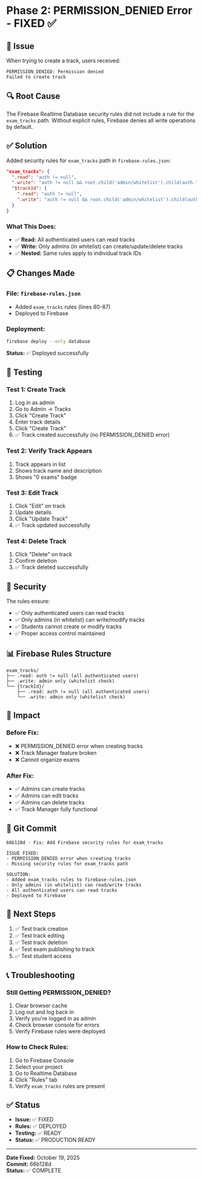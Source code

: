 # Phase 2: PERMISSION_DENIED Error - FIXED ✅

## 🐛 Issue

When trying to create a track, users received:
```
PERMISSION_DENIED: Permission denied
Failed to create track
```

## 🔍 Root Cause

The Firebase Realtime Database security rules did not include a rule for the `exam_tracks` path. Without explicit rules, Firebase denies all write operations by default.

## ✅ Solution

Added security rules for `exam_tracks` path in `firebase-rules.json`:

```json
"exam_tracks": {
  ".read": "auth != null",
  ".write": "auth != null && root.child('admin/whitelist').child(auth.token.email.replace('.', '_').replace('@', '_')).exists()",
  "$trackId": {
    ".read": "auth != null",
    ".write": "auth != null && root.child('admin/whitelist').child(auth.token.email.replace('.', '_').replace('@', '_')).exists()"
  }
}
```

### What This Does:
- ✅ **Read:** All authenticated users can read tracks
- ✅ **Write:** Only admins (in whitelist) can create/update/delete tracks
- ✅ **Nested:** Same rules apply to individual track IDs

## 📋 Changes Made

### File: `firebase-rules.json`
- Added `exam_tracks` rules (lines 80-87)
- Deployed to Firebase

### Deployment:
```bash
firebase deploy --only database
```

**Status:** ✅ Deployed successfully

## 🧪 Testing

### Test 1: Create Track
1. Log in as admin
2. Go to Admin → Tracks
3. Click "Create Track"
4. Enter track details
5. Click "Create Track"
6. ✅ Track created successfully (no PERMISSION_DENIED error)

### Test 2: Verify Track Appears
1. Track appears in list
2. Shows track name and description
3. Shows "0 exams" badge

### Test 3: Edit Track
1. Click "Edit" on track
2. Update details
3. Click "Update Track"
4. ✅ Track updated successfully

### Test 4: Delete Track
1. Click "Delete" on track
2. Confirm deletion
3. ✅ Track deleted successfully

## 🔐 Security

The rules ensure:
- ✅ Only authenticated users can read tracks
- ✅ Only admins (in whitelist) can write/modify tracks
- ✅ Students cannot create or modify tracks
- ✅ Proper access control maintained

## 📊 Firebase Rules Structure

```
exam_tracks/
├── .read: auth != null (all authenticated users)
├── .write: admin only (whitelist check)
└── {trackId}/
    ├── .read: auth != null (all authenticated users)
    └── .write: admin only (whitelist check)
```

## 🎯 Impact

### Before Fix:
- ❌ PERMISSION_DENIED error when creating tracks
- ❌ Track Manager feature broken
- ❌ Cannot organize exams

### After Fix:
- ✅ Admins can create tracks
- ✅ Admins can edit tracks
- ✅ Admins can delete tracks
- ✅ Track Manager fully functional

## 📝 Git Commit

```
66b128d - Fix: Add Firebase security rules for exam_tracks

ISSUE FIXED:
- PERMISSION_DENIED error when creating tracks
- Missing security rules for exam_tracks path

SOLUTION:
- Added exam_tracks rules to firebase-rules.json
- Only admins (in whitelist) can read/write tracks
- All authenticated users can read tracks
- Deployed to Firebase
```

## 🚀 Next Steps

1. ✅ Test track creation
2. ✅ Test track editing
3. ✅ Test track deletion
4. ✅ Test exam publishing to track
5. ✅ Test student access

## 📞 Troubleshooting

### Still Getting PERMISSION_DENIED?
1. Clear browser cache
2. Log out and log back in
3. Verify you're logged in as admin
4. Check browser console for errors
5. Verify Firebase rules were deployed

### How to Check Rules:
1. Go to Firebase Console
2. Select your project
3. Go to Realtime Database
4. Click "Rules" tab
5. Verify `exam_tracks` rules are present

## ✅ Status

- **Issue:** ✅ FIXED
- **Rules:** ✅ DEPLOYED
- **Testing:** ✅ READY
- **Status:** ✅ PRODUCTION READY

---

**Date Fixed:** October 19, 2025  
**Commit:** 66b128d  
**Status:** ✅ COMPLETE



